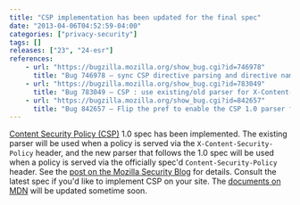 ```yaml
---
title: "CSP implementation has been updated for the final spec"
date: "2013-04-06T04:52:59-04:00"
categories: ["privacy-security"]
tags: []
releases: ["23", "24-esr"]
references:
    - url: "https://bugzilla.mozilla.org/show_bug.cgi?id=746978"
      title: "Bug 746978 – sync CSP directive parsing and directive names with w3c CSP 1.0 spec"
    - url: "https://bugzilla.mozilla.org/show_bug.cgi?id=783049"
      title: "Bug 783049 – CSP : use existing/old parser for X-Content-Security-Policy header, new/CSP 1.0 spec compliant parser for Content-Security-Policy header"
    - url: "https://bugzilla.mozilla.org/show_bug.cgi?id=842657"
      title: "Bug 842657 – Flip the pref to enable the CSP 1.0 parser for Firefox"
---
```

[Content Security Policy (CSP)](https://developer.mozilla.org/docs/Security/CSP) 1.0 spec has been implemented. The existing parser will be used when a policy is served via the `X-Content-Security-Policy` header, and the new parser that follows the 1.0 spec will be used when a policy is served via the officially spec'd `Content-Security-Policy` header. See the [post on the Mozilla Security Blog](https://blog.mozilla.org/security/2013/06/11/content-security-policy-1-0-lands-in-firefox/) for details. Consult the latest spec if you'd like to implement CSP on your site. The [documents on MDN](https://developer.mozilla.org/docs/Security/CSP) will be updated sometime soon.
